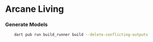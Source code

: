 # Arcane Living

### Generate Models

```bash
    dart pub run build_runner build --delete-conflicting-outputs
```

